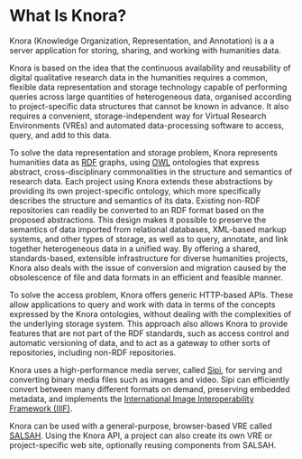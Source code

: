 <!---
Copyright © 2015-2018 the contributors (see Contributors.md).

This file is part of Knora.

Knora is free software: you can redistribute it and/or modify
it under the terms of the GNU Affero General Public License as published
by the Free Software Foundation, either version 3 of the License, or
(at your option) any later version.

Knora is distributed in the hope that it will be useful,
but WITHOUT ANY WARRANTY; without even the implied warranty of
MERCHANTABILITY or FITNESS FOR A PARTICULAR PURPOSE.  See the
GNU Affero General Public License for more details.

You should have received a copy of the GNU Affero General Public
License along with Knora.  If not, see <http://www.gnu.org/licenses/>.
-->

# What Is Knora?

Knora (Knowledge Organization, Representation, and Annotation) is a
a server application for storing, sharing, and working with humanities
data.

Knora is based on the idea that the continuous availability and
reusability of digital qualitative research data in the humanities
requires a common, flexible data representation and storage technology
capable of performing queries across large quantities of heterogeneous
data, organised according to project-specific data structures that
cannot be known in advance. It also requires a convenient,
storage-independent way for Virtual Research Environments (VREs) and
automated data-processing software to access, query, and add to this
data.

To solve the data representation and storage problem, Knora represents
humanities data as
[RDF](http://www.w3.org/TR/2014/NOTE-rdf11-primer-20140624/) graphs,
using [OWL](http://www.w3.org/TR/2012/REC-owl2-primer-20121211/)
ontologies that express abstract, cross-disciplinary commonalities in
the structure and semantics of research data. Each project using Knora
extends these abstractions by providing its own project-specific
ontology, which more specifically describes the structure and semantics
of its data. Existing non-RDF repositories can readily be converted to
an RDF format based on the proposed abstractions. This design makes it
possible to preserve the semantics of data imported from relational
databases, XML-based markup systems, and other types of storage, as well
as to query, annotate, and link together heterogeneous data in a unified
way. By offering a shared, standards-based, extensible infrastructure
for diverse humanities projects, Knora also deals with the issue of
conversion and migration caused by the obsolescence of file and data
formats in an efficient and feasible manner.

To solve the access problem, Knora offers generic HTTP-based APIs. These
allow applications to query and work with data in terms of the concepts
expressed by the Knora ontologies, without dealing with the complexities of the
underlying storage system. This approach also allows Knora to provide
features that are not part of the RDF standards, such as access control and
automatic versioning of data, and to act as a gateway to other sorts of
repositories, including non-RDF repositories.

Knora uses a high-performance media server, called [Sipi](http://www.sipi.io/),
for serving and converting binary media files such as images and video. Sipi can
efficiently convert between many different formats on demand, preserving
embedded metadata, and implements the [International Image
Interoperability Framework (IIIF)](http://iiif.io/).

Knora can be used with a general-purpose, browser-based VRE called
[SALSAH](https://dhlab-basel.github.io/Salsah/). Using the Knora API, a project
can also create its own VRE or project-specific web site, optionally
reusing components from SALSAH.
